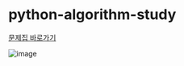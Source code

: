 # python-algorithm-study

[문제집 바로가기](https://www.acmicpc.net/workbook/view/1983)

![image](https://github.com/milijung/python-algorithm-study/assets/52921222/073c98e4-9060-4977-95e1-07a380378656)
